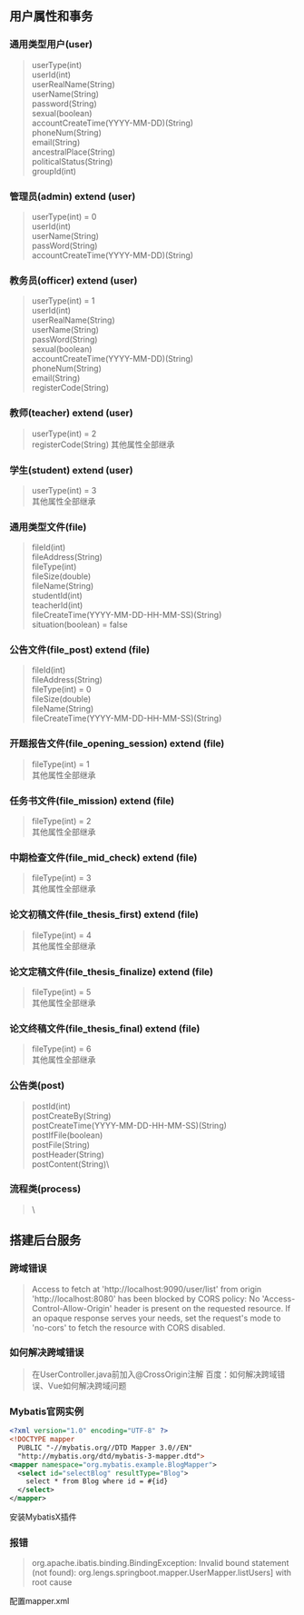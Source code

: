 ## 用户属性和事务

### 通用类型用户(user)
> userType(int)\
> userId(int)\
> userRealName(String)\
> userName(String)\
> password(String)\
> sexual(boolean)\
> accountCreateTime(YYYY-MM-DD)(String)\
> phoneNum(String)\
> email(String)\
> ancestralPlace(String)\
> politicalStatus(String)\
> groupId(int)

### 管理员(admin) extend (user)
> userType(int) = 0\
> userId(int)\
> userName(String)\
> passWord(String)\
> accountCreateTime(YYYY-MM-DD)(String)

### 教务员(officer) extend (user)
> userType(int) = 1\
> userId(int)\
> userRealName(String)\
> userName(String)\
> passWord(String)\
> sexual(boolean)\
> accountCreateTime(YYYY-MM-DD)(String)\
> phoneNum(String)\
> email(String)\
> registerCode(String)

### 教师(teacher) extend (user)
> userType(int) = 2\
> registerCode(String)
> 其他属性全部继承

### 学生(student) extend (user)
> userType(int) = 3\
> 其他属性全部继承

### 通用类型文件(file)
> fileId(int)\
> fileAddress(String)\
> fileType(int)\
> fileSize(double)\
> fileName(String)\
> studentId(int)\
> teacherId(int)\
> fileCreateTime(YYYY-MM-DD-HH-MM-SS)(String)\
> situation(boolean) = false

### 公告文件(file_post) extend (file)
> fileId(int)\
> fileAddress(String)\
> fileType(int) = 0\
> fileSize(double)\
> fileName(String)\
> fileCreateTime(YYYY-MM-DD-HH-MM-SS)(String)

### 开题报告文件(file_opening_session) extend (file)
> fileType(int) = 1\
> 其他属性全部继承

### 任务书文件(file_mission) extend (file)
> fileType(int) = 2\
> 其他属性全部继承

### 中期检查文件(file_mid_check) extend (file)
> fileType(int) = 3\
> 其他属性全部继承

### 论文初稿文件(file_thesis_first) extend (file)
> fileType(int) = 4\
> 其他属性全部继承

### 论文定稿文件(file_thesis_finalize) extend (file)
> fileType(int) = 5\
> 其他属性全部继承

### 论文终稿文件(file_thesis_final) extend (file)
> fileType(int) = 6\
> 其他属性全部继承

### 公告类(post)
> postId(int)\
> postCreateBy(String)\
> postCreateTime(YYYY-MM-DD-HH-MM-SS)(String)\
> postIfFile(boolean)\
> postFile(String)\
> postHeader(String)\
> postContent(String)\

### 流程类(process)
> \

## 搭建后台服务

### 跨域错误
> Access to fetch at 'http://localhost:9090/user/list' from origin 'http://localhost:8080' has been blocked by CORS policy: No 'Access-Control-Allow-Origin' header is present on the requested resource. If an opaque response serves your needs, set the request's mode to 'no-cors' to fetch the resource with CORS disabled.

### 如何解决跨域错误
>在UserController.java前加入@CrossOrigin注解
百度：如何解决跨域错误、Vue如何解决跨域问题

### Mybatis官网实例

```xml
<?xml version="1.0" encoding="UTF-8" ?>
<!DOCTYPE mapper
  PUBLIC "-//mybatis.org//DTD Mapper 3.0//EN"
  "http://mybatis.org/dtd/mybatis-3-mapper.dtd">
<mapper namespace="org.mybatis.example.BlogMapper">
  <select id="selectBlog" resultType="Blog">
    select * from Blog where id = #{id}
  </select>
</mapper>
```
安装MybatisX插件
### 报错
>org.apache.ibatis.binding.BindingException: Invalid bound statement (not found): org.lengs.springboot.mapper.UserMapper.listUsers] with root cause

配置mapper.xml